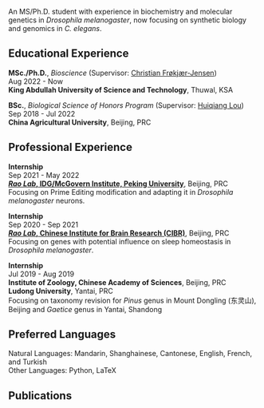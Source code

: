An MS/Ph.D. student with experience in biochemistry and molecular genetics in _Drosophila melanogaster_, now focusing on synthetic biology and genomics in _C. elegans_.

## Educational Experience
**MSc./Ph.D.**, _Bioscience_ (Supervisor: [Christian Frøkjær-Jensen](mailto:christianfj@gmail.com))\
Aug 2022 - Now\
**King Abdullah University of Science and Technology**, Thuwal, KSA

**BSc.**, _Biological Science of Honors Program_ (Supervisor: [Huiqiang Lou](mailto:lou@cau.edu.cn))\
Sep 2018 - Jul 2022\
**China Agricultural University**, Beijing, PRC

## Professional Experience
**Internship**\
Sep 2021 - May 2022\
**[_Rao Lab_, IDG/McGovern Institute, Peking University](https://mgv.pku.edu.cn/english/people/lbd/PrincipalInvestigator1/360555.htm)**, Beijing, PRC\
Focusing on Prime Editing modification and adapting it in _Drosophila melanogaster_ neurons.

**Internship**\
Sep 2020 - Sep 2021\
**[_Rao Lab_, Chinese Institute for Brain Research (CIBR)](https://www.cibr.ac.cn/science/team/detail/401?language=en)**, Beijing, PRC\
Focusing on genes with potential influence on sleep homeostasis in _Drosophila melanogaster_.

**Internship**\
Jul 2019 - Aug 2019\
**Institute of Zoology, Chinese Academy of Sciences**, Beijing, PRC\
**Ludong University**, Yantai, PRC\
Focusing on taxonomy revision for _Pinus_ genus in Mount Dongling (东灵山), Beijing and _Gaetice_ genus in Yantai, Shandong

## Preferred Languages
Natural Languages: Mandarin, Shanghainese, Cantonese, English, French, and Turkish\
Other Languages: Python, LaTeX

## Publications
